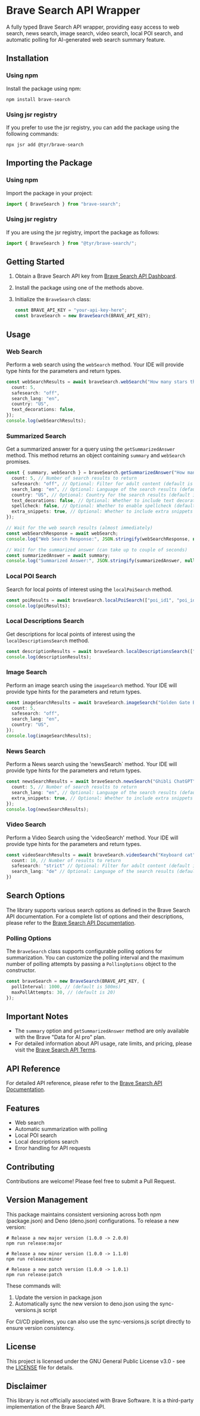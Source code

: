 # Brave Search API Wrapper

A fully typed Brave Search API wrapper, providing easy access to web search, news search, image search, video search, local POI search, and automatic polling for AI-generated web search summary feature.

## Installation

### Using npm

Install the package using npm:

```shell
npm install brave-search
```

### Using jsr registry

If you prefer to use the jsr registry, you can add the package using the following commands:

```shell
npx jsr add @tyr/brave-search
```

## Importing the Package

### Using npm

Import the package in your project:

```typescript
import { BraveSearch } from "brave-search";
```

### Using jsr registry

If you are using the jsr registry, import the package as follows:

```typescript
import { BraveSearch } from "@tyr/brave-search/";
```

## Getting Started

1. Obtain a Brave Search API key from [Brave Search API Dashboard](https://api.search.brave.com/app/keys).

2. Install the package using one of the methods above.

3. Initialize the `BraveSearch` class:
   ```typescript
   const BRAVE_API_KEY = "your-api-key-here";
   const braveSearch = new BraveSearch(BRAVE_API_KEY);
   ```

## Usage

### Web Search

Perform a web search using the `webSearch` method. Your IDE will provide type hints for the parameters and return types.

```typescript
const webSearchResults = await braveSearch.webSearch("How many stars there are in our galaxy?", {
  count: 5,
  safesearch: "off",
  search_lang: "en",
  country: "US",
  text_decorations: false,
});
console.log(webSearchResults);
```

### Summarized Search

Get a summarized answer for a query using the `getSummarizedAnswer` method. This method returns an object containing `summary` and `webSearch` promises.

```typescript
const { summary, webSearch } = braveSearch.getSummarizedAnswer("How many stars there are in our galaxy?", {
  count: 5, // Number of search results to return
  safesearch: "off", // Optional: Filter for adult content (default is "moderate")
  search_lang: "en", // Optional: Language of the search results (default is "en")
  country: "US", // Optional: Country for the search results (default is "us")
  text_decorations: false, // Optional: Whether to include text decorations (default is true)
  spellcheck: false, // Optional: Whether to enable spellcheck (default is true)
  extra_snippets: true, // Optional: Whether to include extra snippets (default is false)
});

// Wait for the web search results (almost immediately)
const webSearchResponse = await webSearch;
console.log("Web Search Response:", JSON.stringify(webSearchResponse, null, 2));

// Wait for the summarized answer (can take up to couple of seconds)
const summarizedAnswer = await summary;
console.log("Summarized Answer:", JSON.stringify(summarizedAnswer, null, 2));
```

### Local POI Search

Search for local points of interest using the `localPoiSearch` method.

```typescript
const poiResults = await braveSearch.localPoiSearch(["poi_id1", "poi_id2"]);
console.log(poiResults);
```

### Local Descriptions Search

Get descriptions for local points of interest using the `localDescriptionsSearch` method.

```typescript
const descriptionResults = await braveSearch.localDescriptionsSearch(["poi_id1", "poi_id2"]);
console.log(descriptionResults);
```

### Image Search 

Perform an image search using the `imageSearch` method. Your IDE will provide type hints for the parameters and return types.

```typescript
const imageSearchResults = await braveSearch.imageSearch("Golden Gate Bridge", {
  count: 5,
  safesearch: "off",
  search_lang: "en",
  country: "US",
});
console.log(imageSearchResults);
```

### News Search

Perform a News search using the 'newsSearch` method. Your IDE will provide type hints for the parameters and return types.

```typescript
const newsSearchResults = await braveSearch.newsSearch("Ghibli ChatGPT", {
  count: 5, // Number of search results to return
  search_lang: "en", // Optional: Language of the search results (default is "en")
  extra_snippets: true, // Optional: Whether to include extra snippets (default is false)
});
console.log(newsSearchResults);
```

### Video Search

Perform a Video Search using the 'videoSearch' method. Your IDE will provide type hints for the parameters and return types.

```typescript
const videoSearchResults = await braveSearch.videoSearch("Keyboard cat", {
  count: 10, // Number of results to return
  safesearch: "strict" // Optional: Filter for adult content (default is "moderate")
  search_lang: "de" // Optional: Language of the search results (default is "en")
})
```

## Search Options

The library supports various search options as defined in the Brave Search API documentation. For a complete list of options and their descriptions, please refer to the [Brave Search API Documentation](https://api.search.brave.com/app/documentation/web-search/).

### Polling Options

The `BraveSearch` class supports configurable polling options for summarization. You can customize the polling interval and the maximum number of polling attempts by passing a `PollingOptions` object to the constructor.

```typescript
const braveSearch = new BraveSearch(BRAVE_API_KEY, {
  pollInterval: 1000, // (default is 500ms)
  maxPollAttempts: 30, // (default is 20)
});
```

## Important Notes

- The `summary` option and `getSummarizedAnswer` method are only available with the Brave "Data for AI pro" plan.
- For detailed information about API usage, rate limits, and pricing, please visit the [Brave Search API Terms](https://brave.com/search/api/).

## API Reference

For detailed API reference, please refer to the [Brave Search API Documentation](https://api.search.brave.com/app/documentation/web-search/).

## Features

- Web search
- Automatic summarization with polling
- Local POI search
- Local descriptions search
- Error handling for API requests

## Contributing

Contributions are welcome! Please feel free to submit a Pull Request.

## Version Management

This package maintains consistent versioning across both npm (package.json) and Deno (deno.json) configurations. To release a new version:

```shell
# Release a new major version (1.0.0 -> 2.0.0)
npm run release:major

# Release a new minor version (1.0.0 -> 1.1.0)
npm run release:minor

# Release a new patch version (1.0.0 -> 1.0.1)
npm run release:patch
```

These commands will:
1. Update the version in package.json
2. Automatically sync the new version to deno.json using the sync-versions.js script

For CI/CD pipelines, you can also use the sync-versions.js script directly to ensure version consistency.

## License

This project is licensed under the GNU General Public License v3.0 - see the [LICENSE](LICENSE) file for details.

## Disclaimer

This library is not officially associated with Brave Software. It is a third-party implementation of the Brave Search API.
